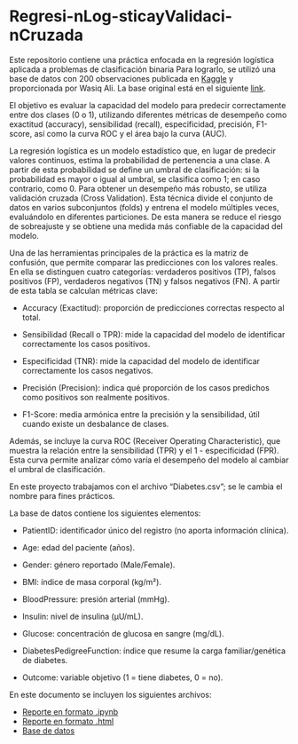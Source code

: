 # Regresi-nLog-sticayValidaci-nCruzada

Este repositorio contiene una práctica enfocada en la regresión logística aplicada a problemas de clasificación binaria Para lograrlo, se utilizó una base de datos con 200 observaciones publicada en [Kaggle](https://www.kaggle.com/datasets) y proporcionada por Wasiq Ali. La base original está en el siguiente [link](https://www.kaggle.com/datasets/wasiqaliyasir/diabates-datas).  

El objetivo es evaluar la capacidad del modelo para predecir correctamente entre dos clases (0 o 1), utilizando diferentes métricas de desempeño como exactitud (accuracy), sensibilidad (recall), especificidad, precisión, F1-score, así como la curva ROC y el área bajo la curva (AUC).

La regresión logística es un modelo estadístico que, en lugar de predecir valores continuos, estima la probabilidad de pertenencia a una clase. A partir de esta probabilidad se define un umbral de clasificación: si la probabilidad es mayor o igual al umbral, se clasifica como 1; en caso contrario, como 0.
Para obtener un desempeño más robusto, se utiliza validación cruzada (Cross Validation). Esta técnica divide el conjunto de datos en varios subconjuntos (folds) y entrena el modelo múltiples veces, evaluándolo en diferentes particiones. De esta manera se reduce el riesgo de sobreajuste y se obtiene una medida más confiable de la capacidad del modelo.

Una de las herramientas principales de la práctica es la matriz de confusión, que permite comparar las predicciones con los valores reales. En ella se distinguen cuatro categorías: verdaderos positivos (TP), falsos positivos (FP), verdaderos negativos (TN) y falsos negativos (FN). A partir de esta tabla se calculan métricas clave:

* Accuracy (Exactitud): proporción de predicciones correctas respecto al total.

* Sensibilidad (Recall o TPR): mide la capacidad del modelo de identificar correctamente los casos positivos.

* Especificidad (TNR): mide la capacidad del modelo de identificar correctamente los casos negativos.

* Precisión (Precision): indica qué proporción de los casos predichos como positivos son realmente positivos.

* F1-Score: media armónica entre la precisión y la sensibilidad, útil cuando existe un desbalance de clases.

Además, se incluye la curva ROC (Receiver Operating Characteristic), que muestra la relación entre la sensibilidad (TPR) y el 1 - especificidad (FPR). Esta curva permite analizar cómo varía el desempeño del modelo al cambiar el umbral de clasificación.

En este proyecto trabajamos con el archivo “Diabetes.csv”; se le cambia el nombre para fines prácticos.

La base de datos contiene los siguientes elementos:

* PatientID: identificador único del registro (no aporta información clínica).

* Age: edad del paciente (años).

* Gender: género reportado (Male/Female).

* BMI: índice de masa corporal (kg/m²).

* BloodPressure: presión arterial (mmHg).

* Insulin: nivel de insulina (μU/mL).

* Glucose: concentración de glucosa en sangre (mg/dL).

* DiabetesPedigreeFunction: índice que resume la carga familiar/genética de diabetes.

* Outcome: variable objetivo (1 = tiene diabetes, 0 = no).

En este documento se incluyen los siguientes archivos: 
* [Reporte en formato .ipynb]("A2.1_645700.ipynb")
* [Reporte en formato .html]("A2.1_645700.html")
* [Base de datos]("Diabetes.csv")
